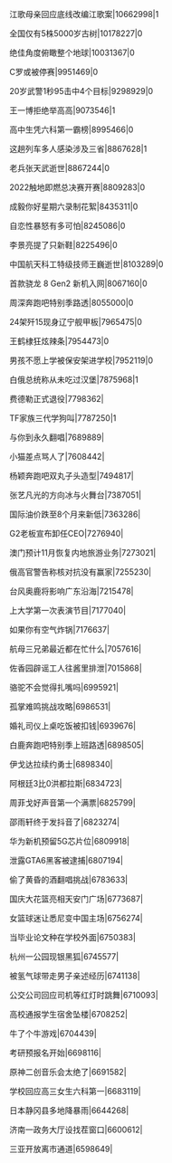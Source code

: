 江歌母亲回应底线改编江歌案|10662998|1

全国仅有5株5000岁古树|10178227|0

绝佳角度俯瞰整个地球|10031367|0

C罗或被停赛|9951469|0

20岁武警1秒95击中4个目标|9298929|0

王一博拒绝举高高|9073546|1

高中生凭六科第一霸榜|8995466|0

这趟列车多人感染涉及三省|8867628|1

老兵张天武逝世|8867244|0

2022触地即燃总决赛开赛|8809283|0

成毅你好星期六录制花絮|8435311|0

自恋性暴怒有多可怕|8245086|0

李景亮提了只新鞋|8225496|0

中国航天科工特级技师王巍逝世|8103289|0

首款骁龙 8 Gen2 新机入网|8067160|0

周深奔跑吧特别季路透|8055000|0

24架歼15现身辽宁舰甲板|7965475|0

王鹤棣狂炫辣条|7954473|0

男孩不愿上学被保安架进学校|7952119|0

白俄总统称从未吃过汉堡|7875968|1

费德勒正式退役|7798362|

TF家族三代学狗叫|7787250|1

与你到永久翻唱|7689889|

小猫差点骂人了|7608442|

杨颖奔跑吧双丸子头造型|7494817|

张艺凡光的方向冰与火舞台|7387051|

国际油价跌至8个月来新低|7363286|

G2老板宣布卸任CEO|7276940|

澳门预计11月恢复内地旅游业务|7273021|

俄高官警告称核对抗没有赢家|7255230|

台风奥鹿将影响广东沿海|7215478|

上大学第一次表演节目|7177040|

如果你有空气炸锅|7176637|

航母三兄弟最近都在忙什么|7057616|

佐香园辟谣工人往酱里排泄|7015868|

骆驼不会觉得扎嘴吗|6995921|

孤掌难鸣挑战攻略|6986531|

婚礼司仪上桌吃饭被扣钱|6939676|

白鹿奔跑吧特别季上班路透|6898505|

伊戈达拉续约勇士|6898340|

阿根廷3比0洪都拉斯|6834723|

周菲戈好声音第一个满票|6825799|

邵雨轩终于发抖音了|6823274|

华为新机预留5G芯片位|6809918|

泄露GTA6黑客被逮捕|6807194|

偷了黄昏的酒翻唱挑战|6783633|

国庆大花篮亮相天安门广场|6773687|

女篮球迷让悉尼变中国主场|6756274|

当毕业论文种在学校外面|6750383|

杭州一公园现银黑狐|6745577|

被氢气球带走男子亲述经历|6741138|

公交公司回应司机等红灯时跳舞|6710093|

高校通报学生宿舍坠楼|6708252|

牛了个牛游戏|6704439|

考研预报名开始|6698116|

原神二创音乐会太绝了|6691582|

学校回应高三女生六科第一|6683119|

日本静冈县多地降暴雨|6644268|

济南一政务大厅设找茬窗口|6600612|

三亚开放离市通道|6598649|


